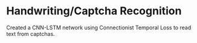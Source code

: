 # Handwriting/Captcha Recognition
Created a CNN-LSTM network using Connectionist Temporal Loss to read text from captchas.
